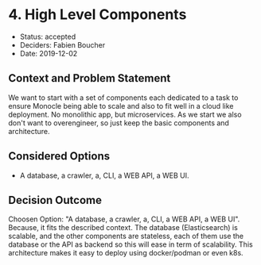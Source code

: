 # 4. High Level Components

* Status: accepted
* Deciders: Fabien Boucher
* Date: 2019-12-02

## Context and Problem Statement

We want to start with a set of components each dedicated to a task to ensure Monocle being able to scale and also to fit well in a cloud like deployment. No monolithic app, but microservices. As we start we also don't want to overengineer, so just keep the basic components and architecture.

## Considered Options

* A database, a crawler, a, CLI, a WEB API, a WEB UI.

## Decision Outcome

Choosen Option: "A database, a crawler, a, CLI, a WEB API, a WEB UI".
Because, it fits the described context. The database (Elasticsearch) is scalable, and the other components are stateless, each of them use the database or the API as backend so this will ease in term of scalability. This architecture makes it easy to deploy using docker/podman or even k8s.
